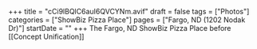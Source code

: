+++
title = "cCi9lBQlC6auI6QVCYNm.avif"
draft = false
tags = ["Photos"]
categories = ["ShowBiz Pizza Place"]
pages = ["Fargo, ND (1202 Nodak Dr)"]
startDate = ""
+++
The Fargo, ND ShowBiz Pizza Place before [[Concept Unification]]
